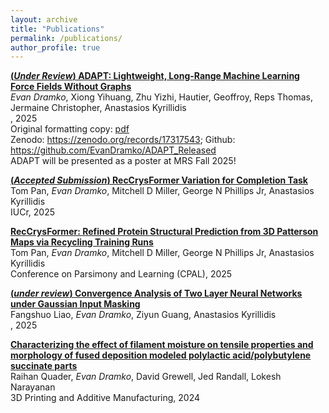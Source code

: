 ```yaml
---
layout: archive
title: "Publications"
permalink: /publications/
author_profile: true
---
```


[**(*Under Review*) ADAPT: Lightweight, Long-Range Machine Learning Force Fields Without Graphs**](https://arxiv.org/abs/2509.24115)<br>
*Evan Dramko*, Xiong Yihuang, Zhu Yizhi, Hautier, Geoffroy, Reps Thomas, Jermaine Christopher, Anastasios Kyrillidis<br>
, 2025<br>
Original formatting copy: [pdf](../files/prerelease_ADAPT.pdf)  
Zenodo: https://zenodo.org/records/17317543; Github: https://github.com/EvanDramko/ADAPT_Released  
ADAPT will be presented as a poster at MRS Fall 2025!

[**(*Accepted Submission*) RecCrysFormer Variation for Completion Task**]()<br>
Tom Pan, *Evan Dramko*, Mitchell D Miller, George N Phillips Jr, Anastasios Kyrillidis<br>
IUCr, 2025<br>


[**RecCrysFormer: Refined Protein Structural Prediction from 3D Patterson Maps via Recycling Training Runs**](https://scholar.google.com/citations?view_op=view_citation&hl=en&user=iKjv4W4AAAAJ&citation_for_view=iKjv4W4AAAAJ:u-x6o8ySG0sC)<br>
Tom Pan, *Evan Dramko*, Mitchell D Miller, George N Phillips Jr, Anastasios Kyrillidis<br>
Conference on Parsimony and Learning (CPAL), 2025<br>

[**(*under review*) Convergence Analysis of Two Layer Neural Networks under Gaussian Input Masking**]()<br>
Fangshuo Liao, *Evan Dramko*, Ziyun Guang, Anastasios Kyrillidis<br>
, 2025<br>

[**Characterizing the effect of filament moisture on tensile properties and morphology of fused deposition modeled polylactic acid/polybutylene succinate parts**](https://scholar.google.com/citations?view_op=view_citation&hl=en&user=iKjv4W4AAAAJ&citation_for_view=iKjv4W4AAAAJ:u5HHmVD_uO8C)<br>
Raihan Quader, *Evan Dramko*, David Grewell, Jed Randall, Lokesh Narayanan<br>
3D Printing and Additive Manufacturing, 2024<br>

